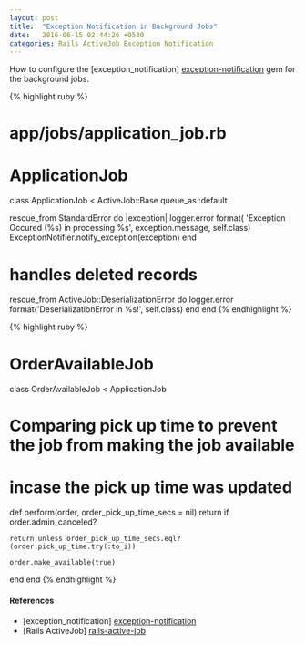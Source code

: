 ```yaml
---
layout: post
title:  "Exception Notification in Background Jobs"
date:   2016-06-15 02:44:26 +0530
categories: Rails ActiveJob Exception Notification
---
```

How to configure the [exception_notification] [exception-notification] gem for the background jobs.

{% highlight ruby %}
# app/jobs/application_job.rb
# ApplicationJob
class ApplicationJob < ActiveJob::Base
  queue_as :default

  rescue_from StandardError do |exception|
    logger.error format(
      'Exception Occured (%s) in processing %s', exception.message,
      self.class)
    ExceptionNotifier.notify_exception(exception)
  end

  # handles deleted records
  rescue_from ActiveJob::DeserializationError do
    logger.error format('DeserializationError in %s!', self.class)
  end
end
{% endhighlight %}

{% highlight ruby %}
# OrderAvailableJob
class OrderAvailableJob < ApplicationJob
  # Comparing pick up time to prevent the job from making the job available
  #   incase the pick up time was updated
  def perform(order, order_pick_up_time_secs = nil)
    return if order.admin_canceled?

    return unless order_pick_up_time_secs.eql?(order.pick_up_time.try(:to_i))

    order.make_available(true)
  end
end
{% endhighlight %}

#### References
* [exception_notification] [exception-notification]
* [Rails ActiveJob] [rails-active-job]

[exception-notification]: https://github.com/smartinez87/exception_notification
[rails-active-job]: https://github.com/rails/rails/tree/master/activejob
